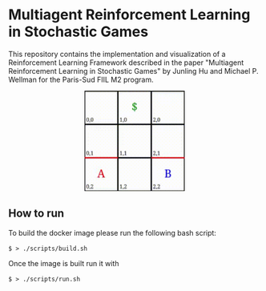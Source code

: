 # Multiagent Reinforcement Learning in Stochastic Games

This repository contains the implementation and visualization of a Reinforcement Learning Framework described in the paper "Multiagent Reinforcement Learning in Stochastic Games" by Junling Hu and Michael P. Wellman for the Paris-Sud FIIL M2 program.

<p align="center">
  <img width="200" height="200" src="case1.gif">
</p>

## How to run

To build the docker image please run the following bash script:

```shell
$ > ./scripts/build.sh
```

Once the image is built run it with


```shell
$ > ./scripts/run.sh
```
